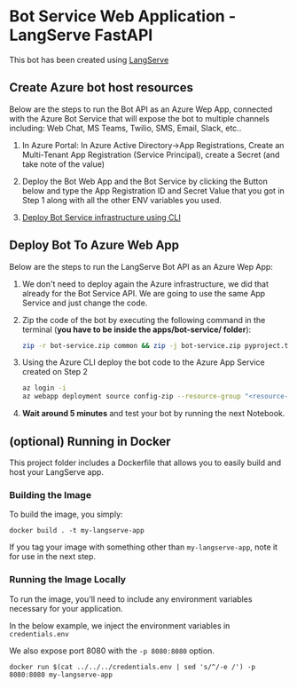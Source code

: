 # Bot Service Web Application - LangServe FastAPI

This bot has been created using [LangServe](https://python.langchain.com/docs/langserve)

## Create Azure bot host resources

Below are the steps to run the Bot API as an Azure Wep App, connected with the Azure Bot Service that will expose the bot to multiple channels including: Web Chat, MS Teams, Twilio, SMS, Email, Slack, etc..

1. In Azure Portal: In Azure Active Directory->App Registrations, Create an Multi-Tenant App Registration (Service Principal), create a Secret (and take note of the value)

2. Deploy the Bot Web App and the Bot Service by clicking the Button below and type the App Registration ID and Secret Value that you got in Step 1 along with all the other ENV variables you used.

3. [Deploy Bot Service infrastructure using CLI](./infra/backend-Infrastructure-Az-CLI.md)

## Deploy Bot To Azure Web App

Below are the steps to run the LangServe Bot API as an Azure Wep App:

1. We don't need to deploy again the Azure infrastructure, we did that already
for the Bot Service API. We are going to use the same App Service
and just change the code.

2. Zip the code of the bot by executing the following command in the terminal
(**you have to be inside the apps/bot-service/ folder**):

    ```bash
    zip -r bot-service.zip common && zip -j bot-service.zip pyproject.toml && zip -j bot-service.zip runserver.sh && zip -j bot-service.zip app/*.py
    ```

3. Using the Azure CLI deploy the bot code to the Azure App Service created on
Step 2

    ```bash
    az login -i
    az webapp deployment source config-zip --resource-group "<resource-group-name>" --name "<name-of-bot-service-app-service>" --src "bot-service.zip"
    ```

4. **Wait around 5 minutes** and test your bot by running the next Notebook.

## (optional) Running in Docker

This project folder includes a Dockerfile that allows you to easily build and
host your LangServe app.

### Building the Image

To build the image, you simply:

```shell
docker build . -t my-langserve-app
```

If you tag your image with something other than `my-langserve-app`,
note it for use in the next step.

### Running the Image Locally

To run the image, you'll need to include any environment variables
necessary for your application.

In the below example, we inject the environment variables in `credentials.env`

We also expose port 8080 with the `-p 8080:8080` option.

```shell
docker run $(cat ../../../credentials.env | sed 's/^/-e /') -p 8080:8080 my-langserve-app

```
